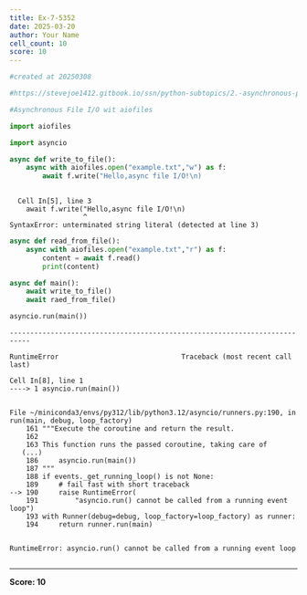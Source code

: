 ```yaml
---
title: Ex-7-5352
date: 2025-03-20
author: Your Name
cell_count: 10
score: 10
---
```


```python
#created at 20250308
```


```python
#https://stevejoe1412.gitbook.io/ssn/python-subtopics/2.-asynchronous-programming
```


```python
#Asynchronous File I/O wit aiofiles
```


```python
import aiofiles
```


```python
import asyncio
```


```python
async def write_to_file():
    async with aiofiles.open("example.txt","w") as f:
        await f.write("Hello,async file I/O!\n)
    
```


      Cell In[5], line 3
        await f.write("Hello,async file I/O!\n)
                      ^
    SyntaxError: unterminated string literal (detected at line 3)




```python
async def read_from_file():
    async with aiofiles.open("example.txt","r") as f:
        content = await f.read()
        print(content)
```


```python
async def main():
    await write_to_file()
    await raed_from_file()
```


```python
asyncio.run(main())
```


    ---------------------------------------------------------------------------

    RuntimeError                              Traceback (most recent call last)

    Cell In[8], line 1
    ----> 1 asyncio.run(main())


    File ~/miniconda3/envs/py312/lib/python3.12/asyncio/runners.py:190, in run(main, debug, loop_factory)
        161 """Execute the coroutine and return the result.
        162 
        163 This function runs the passed coroutine, taking care of
       (...)
        186     asyncio.run(main())
        187 """
        188 if events._get_running_loop() is not None:
        189     # fail fast with short traceback
    --> 190     raise RuntimeError(
        191         "asyncio.run() cannot be called from a running event loop")
        193 with Runner(debug=debug, loop_factory=loop_factory) as runner:
        194     return runner.run(main)


    RuntimeError: asyncio.run() cannot be called from a running event loop



```python

```


---
**Score: 10**